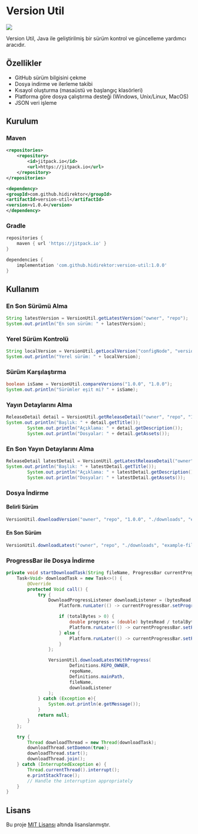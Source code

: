 # Version Util

[![](https://jitpack.io/v/hidirektor/version-util.svg)](https://jitpack.io/#hidirektor/version-util)

Version Util, Java ile geliştirilmiş bir sürüm kontrol ve güncelleme yardımcı aracıdır.

## Özellikler
- GitHub sürüm bilgisini çekme
- Dosya indirme ve ilerleme takibi
- Kısayol oluşturma (masaüstü ve başlangıç klasörleri)
- Platforma göre dosya çalıştırma desteği (Windows, Unix/Linux, MacOS)
- JSON veri işleme

## Kurulum

### Maven

```xml
<repositories>
    <repository>
        <id>jitpack.io</id>
        <url>https://jitpack.io</url>
    </repository>
</repositories>

<dependency>
<groupId>com.github.hidirektor</groupId>
<artifactId>version-util</artifactId>
<version>v1.0.4</version>
</dependency>
```

### Gradle

```groovy
repositories {
    maven { url 'https://jitpack.io' }
}

dependencies {
    implementation 'com.github.hidirektor:version-util:1.0.0'
}
```

## Kullanım

### En Son Sürümü Alma
```java
String latestVersion = VersionUtil.getLatestVersion("owner", "repo");
System.out.println("En son sürüm: " + latestVersion);
```

### Yerel Sürüm Kontrolü
```java
String localVersion = VersionUtil.getLocalVersion("configNode", "versionKey");
System.out.println("Yerel sürüm: " + localVersion);
```

### Sürüm Karşılaştırma
```java
boolean isSame = VersionUtil.compareVersions("1.0.0", "1.0.0");
System.out.println("Sürümler eşit mi? " + isSame);
```

### Yayın Detaylarını Alma
```java
ReleaseDetail detail = VersionUtil.getReleaseDetail("owner", "repo", "1.0.0");
System.out.println("Başlık: " + detail.getTitle());
        System.out.println("Açıklama: " + detail.getDescription());
        System.out.println("Dosyalar: " + detail.getAssets());
```

### En Son Yayın Detaylarını Alma
```java
ReleaseDetail latestDetail = VersionUtil.getLatestReleaseDetail("owner", "repo");
System.out.println("Başlık: " + latestDetail.getTitle());
        System.out.println("Açıklama: " + latestDetail.getDescription());
        System.out.println("Dosyalar: " + latestDetail.getAssets());
```

### Dosya İndirme
#### Belirli Sürüm
```java
VersionUtil.downloadVersion("owner", "repo", "1.0.0", "./downloads", "example-file.jar");
```

#### En Son Sürüm
```java
VersionUtil.downloadLatest("owner", "repo", "./downloads", "example-file.jar");
```

### ProgressBar ile Dosya İndirme
```java
private void startDownloadTask(String fileName, ProgressBar currentProgressBar, String repoName) {
    Task<Void> downloadTask = new Task<>() {
        @Override
        protected Void call() {
            try {
                DownloadProgressListener downloadListener = (bytesRead, totalBytes) -> {
                    Platform.runLater(() -> currentProgressBar.setProgress(0));

                    if (totalBytes > 0) {
                        double progress = (double) bytesRead / totalBytes;
                        Platform.runLater(() -> currentProgressBar.setProgress(progress));
                    } else {
                        Platform.runLater(() -> currentProgressBar.setProgress(ProgressBar.INDETERMINATE_PROGRESS)); // Indeterminate progress
                    }
                };

                VersionUtil.downloadLatestWithProgress(
                        Definitions.REPO_OWNER,
                        repoName,
                        Definitions.mainPath,
                        fileName,
                        downloadListener
                );
            } catch (Exception e){
                System.out.println(e.getMessage());
            }
            return null;
        }
    };

    try {
        Thread downloadThread = new Thread(downloadTask);
        downloadThread.setDaemon(true);
        downloadThread.start();
        downloadThread.join();
    } catch (InterruptedException e) {
        Thread.currentThread().interrupt();
        e.printStackTrace();
        // Handle the interruption appropriately
    }
}
```

## Lisans
Bu proje [MIT Lisansı](LICENSE) altında lisanslanmıştır.